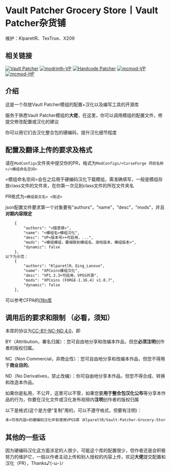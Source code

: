 # **Vault Patcher Grocery Store丨Vault Patcher杂货铺**

维护：KlparetlR、TexTrue、X209

## 相关链接

[![Vault Patcher](https://img.shields.io/badge/github-Vault%20Patcher-blue)](https://github.com/3093FengMing/VaultPatcher)
[![modrinth-VP](https://img.shields.io/badge/modrinth-Vault%20Patcher-green)](https://modrinth.com/mod/vault-patcher/versions)
[![Hardcode Patcher](https://img.shields.io/badge/github-Hardcode%20Patcher-F16436)](https://github.com/LocalizedMC/HardcodePatcher)
[![mcmod-VP](https://img.shields.io/badge/mcmod-Vault%20Patcher-blue)](https://www.mcmod.cn/class/8765.html)
[![mcmod-HP](https://img.shields.io/badge/mcmod-Hardcode%20Patcher-blue)](https://www.mcmod.cn/class/9315.html)

## 介绍

这是一个存放Vault Patcher模组的配置+汉化以及编写工具的开源库

服务于熟悉Vault Patcher模组的**大佬**，在这里，你可以调用模组的配置文件，修提交修改配置或汉化的建议

你可以用它们去汉化整合包的硬编码，提升汉化细节程度

## 配置及翻译上传的要求及格式

请在`ModConfigs`文件夹中提交你的PR，格式为`ModConfigs/<CurseForge 项目名称>/<模组命名空间>`

<模组命名空间>会在之后用于硬编码汉化下载模组，需准确填写，一般是模组存放class文件的文件夹，在你第一次见到class文件的所在文件夹名

PR格式为`<模组英文名> <简述>`

json配置文件要求第一个对象要有"authors"，"name"，"desc"，"mods"，并且**对期内容限定**
```txt
    {
        "authors": "<隨意填>",
        "name": "<模组名>模组汉化",
        "desc": "VP<版本号>+可启用，...",
        "mods": "<模组模组，要细致到模组名、游戏版本、模组版本>",
        "dynamic": false
    },
以下为示范：
    {
        "authors": "KlparetlR、Qing_Lanovo",
        "name": "XPCoins模组汉化",
        "desc": "VP1.3.3+可启用，VPGS开源",
        "mods": "XPCoins (FORGE-1.16.4) v1.0.7",
        "dynamic": false
    },
```

可以参考CFPA的[i18n库](https://github.com/CFPAOrg/Minecraft-Mod-Language-Package/blob/main/CONTRIBUTING.md)

## 调用后的要求和限制 **（必看，须知）**

本库的协议为[CC-BY-NC-ND 4.0](https://github.com/KlparetlR/Vault-Patcher-Grocery-Store/blob/main/LICENSE.txt)，即

BY（Attribution，署名归属）：您可自由地分享和改编本作品，但您**必须注明**创作者的版权归属。

NC（Non Commercial，非商业性）：您可自由地分享和改编本作品，但您不得用于**商业目的**。

ND（No Derivatives，禁止改编）：你可自由地分享本作品，但您不得合成、转换和改造本作品。

如果你是私用，不公开，这里可以不管，如果您要**用于整合包汉化公布**等分享本作品的行为，你要在汉化文件或汉化发布视频内**注明**创作者的版权归属

以下是格式(这个是方便“复制”用的，可以不遵守格式，但要有注明)：
```txt
本<可改内容>的硬编码汉化中有使用VPGS库（KlparetlR/Vault-Patcher-Grocery-Store）提供的内容
```

## 其他的一些话

因为硬编码汉化这方面涉足的人很少，可能这个库的配置很少，但作者还是会积极努力的维护它，一般以作者主动上传和别人授权的内容上传，欢迎**大佬**提交配置和汉化（PR），Thanks♪(･ω･)ﾉ
